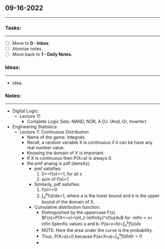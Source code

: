 ## 09-16-2022
---
### Tasks:
---
- [ ] Move to **0 - Inbox**.
- [ ] Atomize notes.
- [ ] Move back to **1 - Daily Notes**.
### Ideas:
---
- Idea.
### Notes:
---
- Digital Logic:
	- Lecture 11:
		- Complete Logic Sets: NAND, NOR, A.O.I. (And, Or, Inverter)
- Engineering Statistics:
	- Lecture 7: Continuous Distribution
		- Name of the game: Integrals.
		- Recall, a random variable X is continuous if it can be have any real number value.
		- Knowing the domain of X is important.
		- If X is continuous then P(X=a) is always 0.
		- the pmf analog is pdf (density).
			- pmf satisfies: 
				1. 0<=f(x)<=1, for all x
				2. sum of f(x)=1
			- Similarly, pdf satisfies:
				1. f(x)>=0
				2. $\int_a^b$f(d)dx=1, where a is the lower bound and b is the upper bound of the domain of X.
			- Cumulative distribution function:
				- Distinguished by the uppercase F(x).
					$F(x)=P(X<=x)=\int_{-\infinity}^xf(u)du$ for -infin < x< infin
					Specific values a and b: P(a<x<b)=$\int_a^bf(x)dx$
				- NOTE: Here the area under the curve is the probability.
				- Thus, P(X=a)=0 because P(a<X<a)=$\int_a^af(d)dx=0$
				- 